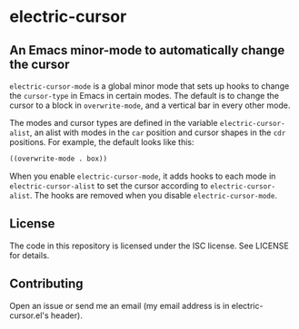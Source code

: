 # electric-cursor
## An Emacs minor-mode to automatically change the cursor

`electric-cursor-mode` is a global minor mode that sets up hooks to change the `cursor-type` in Emacs in certain modes.
The default is to change the cursor to a block in `overwrite-mode`, and a vertical bar in every other mode.

The modes and cursor types are defined in the variable `electric-cursor-alist`, an alist with modes in the `car` position and cursor shapes in the `cdr` positions.
For example, the default looks like this:

```lisp
((overwrite-mode . box))
```

When you enable `electric-cursor-mode`, it adds hooks to each mode in `electric-cursor-alist` to set the cursor according to `electric-cursor-alist`.
The hooks are removed when you disable `electric-cursor-mode`.

## License

The code in this repository is licensed under the ISC license.  See LICENSE for details.

## Contributing

Open an issue or send me an email (my email address is in electric-cursor.el's header).
